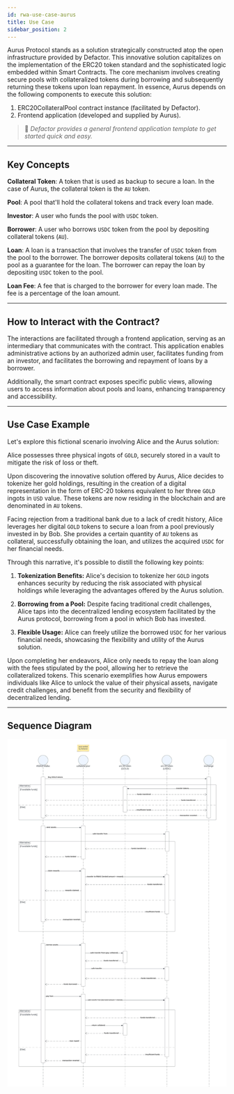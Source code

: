 ```yaml
---
id: rwa-use-case-aurus
title: Use Case
sidebar_position: 2
---
```


Aurus Protocol stands as a solution strategically constructed atop the open infrastructure provided by Defactor. This innovative solution capitalizes on the implementation of the ERC20 token standard and the sophisticated logic embedded within Smart Contracts. The core mechanism involves creating secure pools with collateralized tokens during borrowing and subsequently returning these tokens upon loan repayment. In essence, Aurus depends on the following components to execute this solution:

1. ERC20CollateralPool contract instance (facilitated by Defactor).
2. Frontend application (developed and supplied by Aurus).

> 📌 *Defactor provides a general frontend application template to get started quick and easy.*

---

## Key Concepts

**Collateral Token**: A token that is used as backup to secure a loan. In the case of Aurus, the collateral token is the `AU` token.

**Pool**: A pool that'll hold the collateral tokens and track every loan made.

**Investor**: A user who funds the pool with `USDC` token.

**Borrower**: A user who borrows `USDC` token from the pool by depositing collateral tokens (`AU`).

**Loan**: A loan is a transaction that involves the transfer of `USDC` token from the pool to the borrower. The borrower deposits collateral tokens (`AU`) to the pool as a guarantee for the loan. The borrower can repay the loan by depositing `USDC` token to the pool.

**Loan Fee**: A fee that is charged to the borrower for every loan made. The fee is a percentage of the loan amount.

---

## How to Interact with the Contract?

The interactions are facilitated through a frontend application, serving as an intermediary that communicates with the contract. This application enables administrative actions by an authorized admin user, facilitates funding from an investor, and facilitates the borrowing and repayment of loans by a borrower.

Additionally, the smart contract exposes specific public views, allowing users to access information about pools and loans, enhancing transparency and accessibility.

---

## Use Case Example

Let's explore this fictional scenario involving Alice and the Aurus solution:

Alice possesses three physical ingots of `GOLD`, securely stored in a vault to mitigate the risk of loss or theft.

Upon discovering the innovative solution offered by Aurus, Alice decides to tokenize her gold holdings, resulting in the creation of a digital representation in the form of ERC-20 tokens equivalent to her three `GOLD` ingots in `USD` value. These tokens are now residing in the blockchain and are denominated in `AU` tokens.

Facing rejection from a traditional bank due to a lack of credit history, Alice leverages her digital `GOLD` tokens to secure a loan from a pool previously invested in by Bob. She provides a certain quantity of `AU` tokens as collateral, successfully obtaining the loan, and utilizes the acquired `USDC` for her financial needs.

Through this narrative, it's possible to distill the following key points:

1. **Tokenization Benefits:** Alice's decision to tokenize her `GOLD` ingots enhances security by reducing the risk associated with physical holdings while leveraging the advantages offered by the Aurus solution.

2. **Borrowing from a Pool:** Despite facing traditional credit challenges, Alice taps into the decentralized lending ecosystem facilitated by the Aurus protocol, borrowing from a pool in which Bob has invested.

3. **Flexible Usage:** Alice can freely utilize the borrowed `USDC` for her various financial needs, showcasing the flexibility and utility of the Aurus solution.

Upon completing her endeavors, Alice only needs to repay the loan along with the fees stipulated by the pool, allowing her to retrieve the collateralized tokens. This scenario exemplifies how Aurus empowers individuals like Alice to unlock the value of their physical assets, navigate credit challenges, and benefit from the security and flexibility of decentralized lending.

---

## Sequence Diagram

![RWA Use Case](/img/flowchart/aurus-sequencediagram.png)

